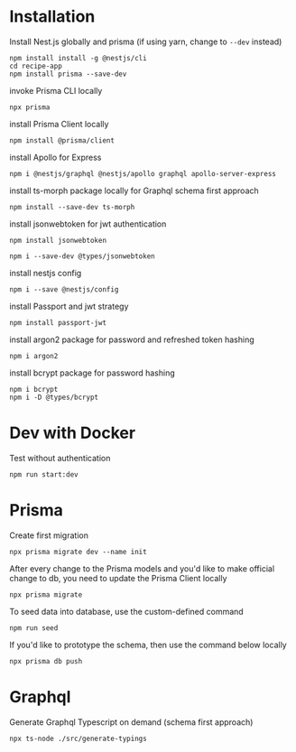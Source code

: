# Installation

Install Nest.js globally and prisma (if using yarn, change to `--dev` instead)

```
npm install install -g @nestjs/cli
cd recipe-app
npm install prisma --save-dev
```

invoke Prisma CLI locally

```
npx prisma
```

install Prisma Client locally

```
npm install @prisma/client
```

install Apollo for Express

```
npm i @nestjs/graphql @nestjs/apollo graphql apollo-server-express
```

install ts-morph package locally for Graphql schema first approach

```
npm install --save-dev ts-morph
```

install jsonwebtoken for jwt authentication

```
npm install jsonwebtoken
```

```
npm i --save-dev @types/jsonwebtoken
```

install nestjs config

```
npm i --save @nestjs/config
```

install Passport and jwt strategy

```
npm install passport-jwt
```

install argon2 package for password and refreshed token hashing

```
npm i argon2
```

install bcrypt package for password hashing

```
npm i bcrypt
npm i -D @types/bcrypt
```

# Dev with Docker

Test without authentication

```
npm run start:dev
```

# Prisma

Create first migration

```
npx prisma migrate dev --name init
```

After every change to the Prisma models and you'd like to make official change to db, you need to update the Prisma Client locally

```
npx prisma migrate
```

To seed data into database, use the custom-defined command

```
npm run seed
```

If you'd like to prototype the schema, then use the command below locally

```
npx prisma db push
```

# Graphql

Generate Graphql Typescript on demand (schema first approach)

```
npx ts-node ./src/generate-typings
```

